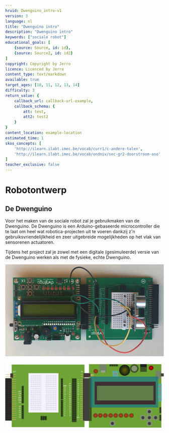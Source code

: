 ```yaml
---
hruid: Dwenguino_intro-v1
version: 3
language: nl
title: "Dwenguino intro"
description: "Dwenguino intro"
keywords: ["sociale robot"]
educational_goals: [
    {source: Source, id: id}, 
    {source: Source2, id: id2}
]
copyright: Copyright by Jerro
licence: Licenced by Jerro
content_type: text/markdown
available: true
target_ages: [10, 11, 12, 13, 14]
difficulty: 3
return_value: {
    callback_url: callback-url-example,
    callback_schema: {
        att: test,
        att2: test2
    }
}
content_location: example-location
estimated_time: 1
skos_concepts: [
    'http://ilearn.ilabt.imec.be/vocab/curr1/c-andere-talen', 
    'http://ilearn.ilabt.imec.be/vocab/ondniv/sec-gr2-doorstroom-aso'
]
teacher_exclusive: false
---
```

# Robotontwerp
## De Dwenguino

Voor het maken van de sociale robot zal je gebruikmaken van de Dwenguino. De Dwenguino is een Arduino-gebaseerde microcontroller die te laat om heel wat robotica-projecten uit te voeren dankzij z'n gebruiksvriendelijlkheid en zeer uitgebreide mogelijkheden op het vlak van sensorenen actuatoren.

Tijdens het project zal je zowel met een digitale (gesimuleerde) versie van de Dwenguino werken als met de fysieke, echte Dwenguino.

![moederbordje](embed/moederbordje.png "moederbordje")  

![schema moederbordje](embed/breadboard_improved_version_3.png "schema moederbordje")